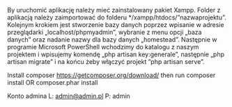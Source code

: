 By uruchomić aplikację należy mieć zainstalowany pakiet Xampp. Folder z aplikacją należy zaimportować do folderu */xampp/htdocs/”nazwaprojektu”.
Kolejnym krokiem jest stworzenie bazy danych poprzez wpisanie w adresie przeglądarki „localhost/phpmyadmin”, wybranie z menu opcji „baza danych” oraz nadanie nazwy dla bazy danych „homestead”.
Następnie w programie Microsoft PowerShell wchodzimy do katalogu z naszym projektem
i wpisujemy komendę „php artisan key:generale”, następnie „php artisan migrate” i na końcu żeby włączyć  projekt ”php artisan serve”.

Install composer  https://getcomposer.org/download/ then run
composer install 
OR 
composer.phar install

Konto admina
L: admin@admin.pl
P: admin